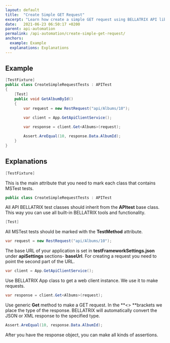 ```yaml
---
layout: default
title:  "Create Simple GET Request"
excerpt: "Learn how create a simple GET request using BELLATRIX API library."
date:   2021-06-23 06:50:17 +0200
parent: api-automation
permalink: /api-automation/create-simple-get-request/
anchors:
  example: Example
  explanations: Explanations
---
```

Example
-------
```csharp
[TestFixture]
public class CreateSimpleRequestTests : APITest
{
    [Test]
    public void GetAlbumById()
    {
        var request = new RestRequest("api/Albums/10");
        
        var client = App.GetApiClientService();

        var response = client.Get<Albums>(request);

        Assert.AreEqual(10, response.Data.AlbumId);
    }
}
```

Explanations
------------
```csharp
[TestFixture]
```
This is the main attribute that you need to mark each class that contains MSTest tests.
```csharp
public class CreateSimpleRequestTests : APITest
```
All API BELLATRIX test classes should inherit from the **APItest** base class. This way you can use all built-in BELLATRIX tools and functionality.
```csharp
[Test]
```
All MSTest tests should be marked with the **TestMethod** attribute.
```csharp
var request = new RestRequest("api/Albums/10");
```
The base URL of your application is set in **testFrameworkSettings.json** under **apiSettings** sections- **baseUrl**. For creating a request you need to point the second part of the URL.
```csharp
var client = App.GetApiClientService();
```
Use BELLATRIX App class to get a web client instance. We use it to make requests.
```csharp
var response = client.Get<Albums>(request);
```
Use generic **Get** method to make a GET request. In the **<> **brackets we place the type of the response. BELLATRIX will automatically convert the JSON or XML response to the specified type.
```csharp
Assert.AreEqual(10, response.Data.AlbumId);
```
After you have the response object, you can make all kinds of assertions.